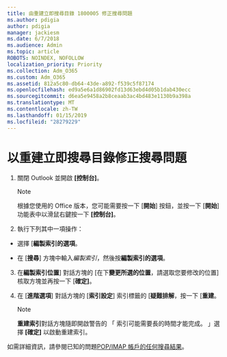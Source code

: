 ```yaml
---
title: 由重建立即搜尋目錄 1800005 修正搜尋問題
ms.author: pdigia
author: pdigia
manager: jackiesm
ms.date: 6/7/2018
ms.audience: Admin
ms.topic: article
ROBOTS: NOINDEX, NOFOLLOW
localization_priority: Priority
ms.collection: Adm_O365
ms.custom: Adm_O365
ms.assetid: 812a5c80-db64-43de-a892-f539c5f87174
ms.openlocfilehash: ed9a5e6a1d86902fd13d63ebd4d05b1dab430ecc
ms.sourcegitcommit: d6ea5e9458a2b8ceaab3ac4bd483e1130b9a398a
ms.translationtype: MT
ms.contentlocale: zh-TW
ms.lasthandoff: 01/15/2019
ms.locfileid: "28279229"
---
```

# <a name="fix-search-issues-by-rebuilding-your-instant-search-catalog"></a>以重建立即搜尋目錄修正搜尋問題

1. 關閉 Outlook 並開啟 **[控制台]**。
    
    > [!NOTE]
    > 根據您使用的 Office 版本，您可能需要按一下 [**開始**] 按鈕，並按一下 [**開始**] 功能表中以滑鼠右鍵按一下 **[控制台]**。 
  
2. 執行下列其中一項操作：
    
  - 選擇 [**編製索引的選項**。
    
  - 在 [**搜尋**] 方塊中輸入*編製索引*，然後按**編製索引的選項**。
    
3. 在**編製索引位置**] 對話方塊的 [在下**變更所選的位置**，請選取您要修改的位置] 核取方塊並再按一下 [**確定]**。
    
4. 在 [**進階選項**] 對話方塊的 [**索引設定**] 索引標籤的 [**疑難排解**，按一下 [**重建**。
    
    > [!NOTE]
    > **重建索引**對話方塊隨即開啟警告的 「 索引可能需要長的時間才能完成。 」選擇 **[確定]** 以啟動重建索引。 
  
如需詳細資訊，請參閱已知的問題[POP/IMAP 帳戶的任何搜尋結果](https://support.office.com/article/51c9d2c7-a3db-4358-afdf-50d3a9e57039.aspx)。
  

